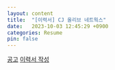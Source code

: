 ```yaml
---
layout: content
title:  "[이력서] CJ 올리브 네트웍스"
date:   2023-10-03 12:45:29 +0900
categories: Resume
pin: false
---
```





[공고](https://dbgroup.recruiter.co.kr/app/jobnotice/view?systemKindCode=MRS2&jobnoticeSn=155109)
[이력서 작성](https://dbgroup.recruiter.co.kr/mrs2/applicant/resume/writeResume)
